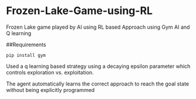 # Frozen-Lake-Game-using-RL
Frozen Lake game played by AI using RL based Approach using Gym AI and Q learning

##Requirements

`pip install gym`

Used a q learning based strategy using a decaying epsilon parameter which controls exploration vs. exploitation.

The agent automatically learns the correct approach to reach the goal state without being explicitly programmed
